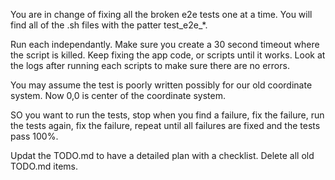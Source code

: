 You are in change of fixing all the broken e2e tests one at a
time. You will find all of the .sh files with the patter test_e2e_*.

Run each independantly. Make sure you create a 30 second timeout where
the script is killed. Keep fixing the app code, or scripts until it
works. Look at the logs after running each scripts to make sure there
are no errors.

You may assume the test is poorly written possibly for our old
coordinate system. Now 0,0 is center of the coordinate system.

SO you want to run the tests, stop when you find a failure, fix the
failure, run the tests again, fix the failure, repeat until all
failures are fixed and the tests pass 100%.

Updat the TODO.md to have a detailed plan with a checklist. Delete all
old TODO.md items.